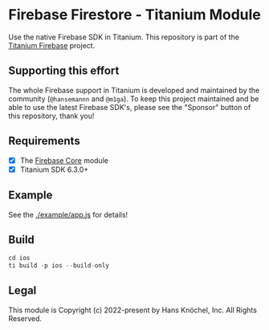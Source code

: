 # Firebase Firestore - Titanium Module

Use the native Firebase SDK in Titanium. This repository is part of the [Titanium Firebase](https://github.com/hansemannn/titanium-firebase) project.

## Supporting this effort

The whole Firebase support in Titanium is developed and maintained by the community (`@hansemannn` and `@m1ga`). To keep
this project maintained and be able to use the latest Firebase SDK's, please see the "Sponsor" button of this repository,
thank you!

## Requirements

-   [x] The [Firebase Core](https://github.com/hansemannn/titanium-firebase-core) module
-   [x] Titanium SDK 6.3.0+

## Example

See the [./example/app.js](example/app.js) for details!

## Build

```js
cd ios
ti build -p ios --build-only
```

## Legal

This module is Copyright (c) 2022-present by Hans Knöchel, Inc. All Rights Reserved.
